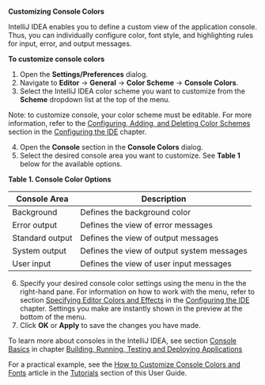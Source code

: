 **Customizing Console Colors**

IntelliJ IDEA enables you to define a custom view of the application console. Thus, you can individually configure color, font style, and highlighting rules for input, error, and output messages. 

**To customize console colors**

 1. Open the **Settings/Preferences** dialog.
 2. Navigate to **Editor** -> **General** -> **Color Scheme** -> **Console Colors**. 
 3. Select the IntelliJ IDEA color scheme you want to customize from the **Scheme** dropdown list at the top of the menu. 
 
Note: to customize console, your color scheme must be editable. For more information, refer to the [Configuring, Adding, and Deleting Color Schemes ](Scheme.md) section in the [Configuring the IDE](ConfiguringIDE.md) chapter.  

 4. Open the **Console** section in the **Console Colors** dialog.
 5. Select the desired console area you want to customize. See **Table 1** below for the available options. 
 
 **Table 1. Console Color Options** 

|Console Area|  Description|
|--|--|
| Background| Defines the background color |
| Error output | Defines the view of error messages |
| Standard output | Defines the view of output messages  |
| System output | Defines the view of output system messages |
| User input| Defines the view of user input messages |
 
 6. Specify your desired console color settings using the menu in the the right-hand pane. For information on how to work with the menu, refer to section [Specifying Editor Colors and Effects](ColorTool.md) in the [Configuring the IDE](ConfiguringIDE.md) chapter. Settings you make are instantly shown in the preview at the bottom of the menu.
 7. Click **OK** or **Apply** to save the changes you have made.

To learn more about consoles in the IntelliJ IDEA, see section [Console Basics](UsingConsole.md) in chapter [Building, Running, Testing and Deploying Applications](RunningApplications.md)

For a practical example, see the [How to Customize Console Colors and Fonts](HowTo.md) article in the [Tutorials](Tutorials.md) section of this User Guide.
